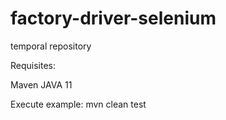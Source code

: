 # factory-driver-selenium
temporal repository

Requisites:

Maven
JAVA 11


Execute example:
mvn clean test
